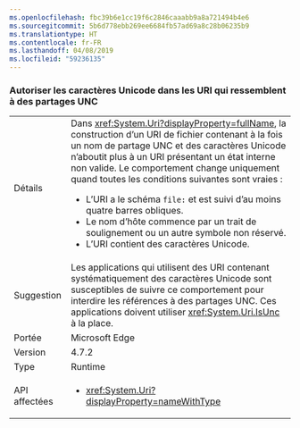 ```yaml
---
ms.openlocfilehash: fbc39b6e1cc19f6c2846caaabb9a8a721494b4e6
ms.sourcegitcommit: 5b6d778ebb269ee6684fb57ad69a8c28b06235b9
ms.translationtype: HT
ms.contentlocale: fr-FR
ms.lasthandoff: 04/08/2019
ms.locfileid: "59236135"
---
```

### <a name="allow-unicode-in-uris-that-resemble-unc-shares"></a>Autoriser les caractères Unicode dans les URI qui ressemblent à des partages UNC

|   |   |
|---|---|
|Détails|Dans <xref:System.Uri?displayProperty=fullName>, la construction d’un URI de fichier contenant à la fois un nom de partage UNC et des caractères Unicode n’aboutit plus à un URI présentant un état interne non valide. Le comportement change uniquement quand toutes les conditions suivantes sont vraies :<ul><li>L’URI a le schéma <code>file:</code> et est suivi d’au moins quatre barres obliques.</li><li>Le nom d’hôte commence par un trait de soulignement ou un autre symbole non réservé.</li><li>L’URI contient des caractères Unicode.</li></ul>|
|Suggestion|Les applications qui utilisent des URI contenant systématiquement des caractères Unicode sont susceptibles de suivre ce comportement pour interdire les références à des partages UNC. Ces applications doivent utiliser <xref:System.Uri.IsUnc> à la place.|
|Portée|Microsoft Edge|
|Version|4.7.2|
|Type|Runtime|
|API affectées|<ul><li><xref:System.Uri?displayProperty=nameWithType></li></ul>|
